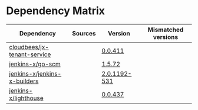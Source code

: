 # Dependency Matrix

Dependency | Sources | Version | Mismatched versions
---------- | ------- | ------- | -------------------
[cloudbees/jx-tenant-service](https://github.com/cloudbees/jx-tenant-service) |  | [0.0.411](https://github.com/cloudbees/jx-tenant-service/releases/tag/v0.0.411) | 
[jenkins-x/go-scm](https://github.com/jenkins-x/go-scm) |  | [1.5.72]() | 
[jenkins-x/jenkins-x-builders](https://github.com/jenkins-x/jenkins-x-builders) |  | [2.0.1192-531]() | 
[jenkins-x/lighthouse](https://github.com/jenkins-x/lighthouse) |  | [0.0.437]() | 
